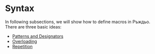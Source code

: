 # Syntax

In following subsections, we will show how to define macros in Ръждьо.
There are three basic ideas:

- [Patterns and Designators][designators]
- [Overloading][overloading]
- [Repetition][repetition]

[designators]: designators.md
[overloading]: overload.md
[repetition]: repeat.md
